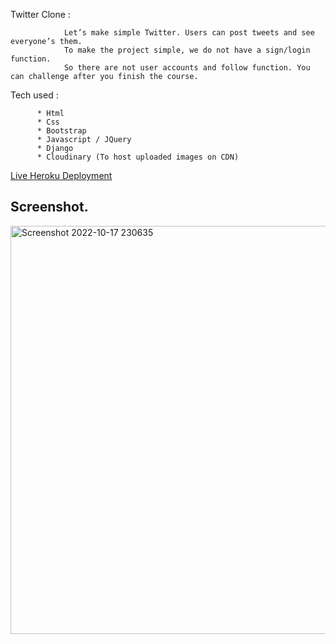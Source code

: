 Twitter Clone :

                Let’s make simple Twitter. Users can post tweets and see everyone’s them.
                To make the project simple, we do not have a sign/login function.
                So there are not user accounts and follow function. You can challenge after you finish the course.





Tech used :

          * Html
          * Css
          * Bootstrap
          * Javascript / JQuery
          * Django
          * Cloudinary (To host uploaded images on CDN)
          
          
 [Live Heroku Deployment](https://twiter-clone.sam17851.repl.co/)
 
 
## Screenshot. 


<img width="653" alt="Screenshot 2022-10-17 230635" src="https://user-images.githubusercontent.com/98990009/196326407-ec2eac87-d6b7-419d-b1d5-b88fb4fc5911.png">



